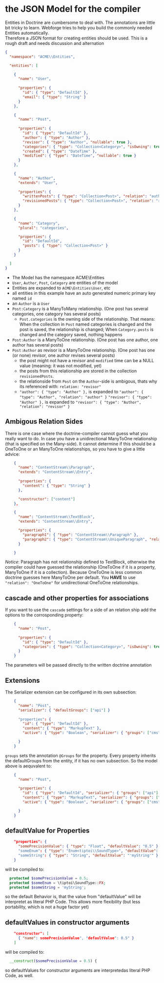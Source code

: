 # the JSON Model for the compiler

Entities in Doctrine are cumbersome to deal with. The annotations are little bit tricky to learn. Webforge tries to help you build the commonly needed Entities automatically.  
Therefore a JSON format for creating entities should be used. This is a rough draft and needs discussion and alternation

```json
{
  "namespace": "ACME\\Entities",

  "entities": [

    {
      "name": "User",
  
      "properties": {
        "id": { "type": "DefaultId" },
        "email": { "type": "String" }
      }
    },

    {
      "name": "Post",
  
      "properties": {
        "id": { "type": "DefaultId" },
        "author": { "type": "Author" },
        "revisor": { "type": "Author", "nullable": true },
        "categories": { "type": "Collection<Category>", "isOwning": true },
        "created": { "type": "DateTime" },
        "modified": { "type": "DateTime", "nullable": true }
      }
    },

    {
      "name": "Author",
      "extends": "User",
  
      "properties": {    
        "writtenPosts": { "type": "Collection<Post>", "relation": "author" },
        "revisionedPosts": { "type": "Collection<Post>", "relation": "revisor" }
      }
    },

    {
      "name": "Category",
      "plural": "categories",

      "properties": {
        "id": "DefaultId",
        "posts": { "type": "Collection<Post>" }
      }
    }

  ]
}
```
  - The Model has the namespace ACME\Entities
  - `User`, `Author`, `Post`, `Category` are entities of the model
  - Entities are expanded to `ACME\Entities\User`, etc
  - all entities in this example have an auto generated numeric primary key named `id`
  - an `Author` is a `User`
  - `Post:Category` is a ManyToMany relationship. (One post has several categories, one category has several posts)
    - `Post.categories` is the owning side of the relationship. That means: When the collection in `Post` named categories is changed and the post is saved, the relationship is changed; When `Category.posts` is changed and the category saved, nothing happens
  - `Post:Author` is a ManyToOne relationship. (One post has one author, one author has several posts)
  - `Post:Author` as revisor is a ManyToOne relationship. (One post has one (or none) revisor, one author revises several posts)
    - the post might not have a revisor and `modified` time can be a NULL value (meaning: it was not modified, yet)
    - the posts from this relationship are stored in the collection `revisionedPosts`.
    - the relationside from `Post` on the `Author`-side is ambigous, thats why its referenced with: `relation: "revisor"`
    -  `"author": { "type": "Author" },` is expanded to `"author": { "type": "Author", "relation": "author" }`
       `"revisor": { "type": "Author" },` is expanded to `"revisor": { "type": "Author", "relation": "revisor" }`
    
## Ambigous Relation Sides

There is one case where the doctrine-compiler cannot guess what you really want to do. In case you have a unidirectional ManyToOne relationship (that is specified on the Many-side). It cannot determine if this should be a OneToOne or an ManyToOne relationships, so you have to give a little advice:

```json
    {
      "name": "ContentStream\\Paragraph",
      "extends": "ContentStream\\Entry",
    
      "properties": {
        "content": { "type": "String" }
      },

      "constructor": ["content"]
    },

    {
      "name": "ContentStream\\TextBlock",
      "extends": "ContentStream\\Entry",

      "properties": {
        "paragraph1": { "type": "ContentStream\\Paragraph" },
        "paragraph2": { "type": "ContentStream\\UniqueParagraph", "relation": "OneToOne" }
      }

    }
```

*Notice*: Paragraph has not relationship defined to TextBlock, otherwise the compiler could have guessed the relationship (OneToOne if it is a property, ManyToOne if it is a collection).
Because OneToOne is less common doctrine guesses here ManyToOne per default. You **HAVE** to use `"relation": "OneToOne"` for unidirectional OneToOne relationships.

## cascade and other properties for associations

If you want to use the `cascade` settings for a side of an relation ship add the options to the corrosponding property:

```json
    {
      "name": "Post",
  
      "properties": {
        "id": { "type": "DefaultId" },
        "categories": { "type": "Collection<Category>", "isOwning": true, "cascade": ["persist", "remove"] },
      }
    }
```
The parameters will be passed directly to the written doctrine annotation

## Extensions

The Serializer extension can be configured in its own subsection:

```json
    {
      "name": "Post",
      "serializer": { "defaultGroups": ["api"] }
  
      "properties": {
        "id": { "type": "DefaultId" },
        "content": { "type": "MarkupText" },
        "active": { "type": "Boolean", "serializer": { "groups": ["cms"] }},

      }
    }
```
`groups` sets the annotation `@Groups` for the property. Every property inherits the defaultGroups from the entity, if it has no own subsection. So the model above is aequvalent to:

```json
    {
      "name": "Post",
  
      "properties": {
        "id": { "type": "DefaultId", "serializer": { "groups": ["api"] } },
        "content": { "type": "MarkupText", "serializer": { "groups": ["api"] } },
        "active": { "type": "Boolean", "serializer": { "groups": ["cms"] }},

      }
    }
```

## defaultValue for Properties

```json
    "properties": {
      "somePrecisionValue": { "type": "Float", "defaultValue": "0.5" }
      "someEnum": { "type": "Enum<tiptoi\\SoundType>", "defaultValue": "\\tiptoi\\SoundType::FX" }
      "someString": { "type": "String", "defaultValue": "'myString'" }
    }
```

will be compiled to:

```php
  protected $somePrecisionValue = 0.5;
  protected $someEnum = \tiptoi\SoundType::FX;
  protected $someString = 'myString';
```

so the default Behavior is, that the value from "defaultValue" will be interpretet as literal PHP Code. This allows more flexibility (but less portability, which is not a huge factor yet)

## defaultValues in constructor arguments

```json
    "constructor": [
      { "name": somePrecisionValue", "defaultValue": 0.5" }
    ]
```

will be compiled to:

```php
  __construct($somePrecisionValue = 0.5) {
```

so defaultValues for constructor arguments are interpretedas literal PHP Code, as well.
